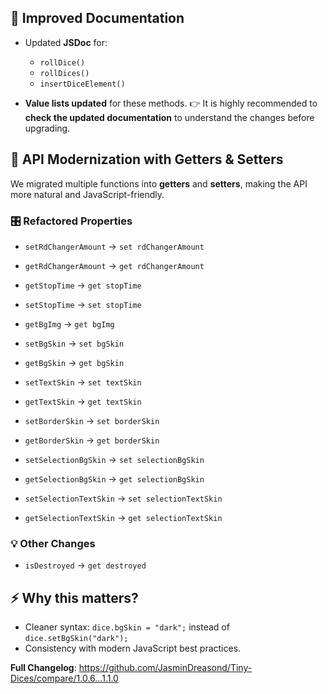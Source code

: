 ## 📖 Improved Documentation

* Updated **JSDoc** for:

  * `rollDice()`
  * `rollDices()`
  * `insertDiceElement()`

* **Value lists updated** for these methods.
  👉 It is highly recommended to **check the updated documentation** to understand the changes before upgrading.

## 🔧 API Modernization with Getters & Setters

We migrated multiple functions into **getters** and **setters**, making the API more natural and JavaScript-friendly.

### 🎛 Refactored Properties

* `setRdChangerAmount` → `set rdChangerAmount`

* `getRdChangerAmount` → `get rdChangerAmount`

* `getStopTime` → `get stopTime`

* `setStopTime` → `set stopTime`

* `getBgImg` → `get bgImg`

* `setBgSkin` → `set bgSkin`

* `getBgSkin` → `get bgSkin`

* `setTextSkin` → `set textSkin`

* `getTextSkin` → `get textSkin`

* `setBorderSkin` → `set borderSkin`

* `getBorderSkin` → `get borderSkin`

* `setSelectionBgSkin` → `set selectionBgSkin`

* `getSelectionBgSkin` → `get selectionBgSkin`

* `setSelectionTextSkin` → `set selectionTextSkin`

* `getSelectionTextSkin` → `get selectionTextSkin`

### 💡 Other Changes

* `isDestroyed` → `get destroyed`

## ⚡ Why this matters?

* Cleaner syntax: `dice.bgSkin = "dark";` instead of `dice.setBgSkin("dark");`
* Consistency with modern JavaScript best practices.

**Full Changelog**: https://github.com/JasminDreasond/Tiny-Dices/compare/1.0.6...1.1.0

